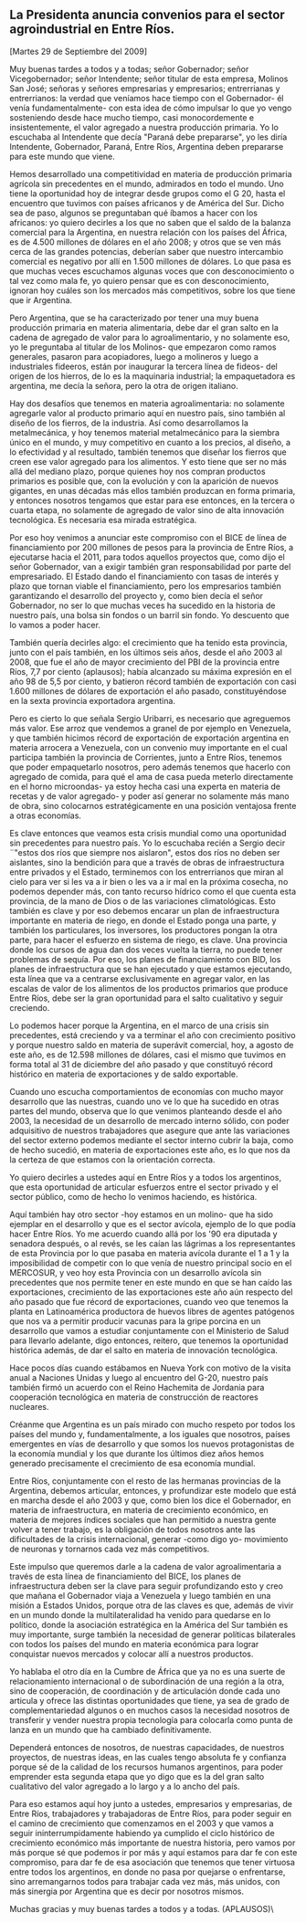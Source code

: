 La Presidenta anuncia convenios para el sector agroindustrial en Entre Ríos.
----------------------------------------------------------------------------

[Martes 29 de Septiembre del 2009]

Muy buenas tardes a todos y a todas; señor Gobernador; señor
Vicegobernador; señor Intendente; señor titular de esta empresa, Molinos
San José; señoras y señores empresarias y empresarios; entrerrianas y
entrerrianos: la verdad que veníamos hace tiempo con el Gobernador- él
venía fundamentalmente- con esta idea de cómo impulsar lo que yo vengo
sosteniendo desde hace mucho tiempo, casi monocordemente e
insistentemente, el valor agregado a nuestra producción primaria. Yo lo
escuchaba al Intendente que decía "Paraná debe prepararse", yo les diría
Intendente, Gobernador, Paraná, Entre Ríos, Argentina deben prepararse
para este mundo que viene.

Hemos desarrollado una competitividad en materia de producción primaria
agrícola sin precedentes en el mundo, admirados en todo el mundo. Uno
tiene la oportunidad hoy de integrar desde grupos como el G 20, hasta el
encuentro que tuvimos con países africanos y de América del Sur. Dicho
sea de paso, algunos se preguntaban qué íbamos a hacer con los
africanos: yo quiero decirles a los que no saben que el saldo de la
balanza comercial para la Argentina, en nuestra relación con los países
del África, es de 4.500 millones de dólares en el año 2008; y otros que
se ven más cerca de las grandes potencias, deberían saber que nuestro
intercambio comercial es negativo por allí en 1.500 millones de dólares.
Lo que pasa es que muchas veces escuchamos algunas voces que con
desconocimiento o tal vez como mala fe, yo quiero pensar que es con
desconocimiento, ignoran hoy cuáles son los mercados más competitivos,
sobre los que tiene que ir Argentina.

Pero Argentina, que se ha caracterizado por tener una muy buena
producción primaria en materia alimentaria, debe dar el gran salto en la
cadena de agregado de valor para lo agroalimentario, y no solamente eso,
yo le preguntaba al titular de los Molinos- que empezaron como ramos
generales, pasaron para acopiadores, luego a molineros y luego a
industriales fideeros, están por inaugurar la tercera línea de fideos-
del origen de los hierros, de lo es la maquinaria industrial; la
empaquetadora es argentina, me decía la señora, pero la otra de origen
italiano.

Hay dos desafíos que tenemos en materia agroalimentaria: no solamente
agregarle valor al producto primario aquí en nuestro país, sino también
al diseño de los fierros, de la industria. Así como desarrollamos la
metalmecánica, y hoy tenemos material metalmecánico para la siembra
único en el mundo, y muy competitivo en cuanto a los precios, al diseño,
a lo efectividad y al resultado, también tenemos que diseñar los fierros
que creen ese valor agregado para los alimentos. Y esto tiene que ser no
más allá del mediano plazo, porque quienes hoy nos compran productos
primarios es posible que, con la evolución y con la aparición de nuevos
gigantes, en unas décadas más ellos también produzcan en forma primaria,
y entonces nosotros tengamos que estar para ese entonces, en la tercera
o cuarta etapa, no solamente de agregado de valor sino de alta
innovación tecnológica. Es necesaria esa mirada estratégica.

Por eso hoy venimos a anunciar este compromiso con el BICE de línea de
financiamiento por 200 millones de pesos para la provincia de Entre
Ríos, a ejecutarse hacia el 2011, para todos aquellos proyectos que,
como dijo el señor Gobernador, van a exigir también gran responsabilidad
por parte del empresariado. El Estado dando el financiamiento con tasas
de interés y plazo que tornan viable el financiamiento, pero los
empresarios también garantizando el desarrollo del proyecto y, como bien
decía el señor Gobernador, no ser lo que muchas veces ha sucedido en la
historia de nuestro país, una bolsa sin fondos o un barril sin fondo. Yo
descuento que lo vamos a poder hacer.

También quería decirles algo: el crecimiento que ha tenido esta
provincia, junto con el país también, en los últimos seis años, desde el
año 2003 al 2008, que fue el año de mayor crecimiento del PBI de la
provincia entre Ríos, 7,7 por ciento (aplausos); había alcanzado su
máxima expresión en el año 98 de 5,5 por ciento, y batieron récord
también de exportación con casi 1.600 millones de dólares de exportación
el año pasado, constituyéndose en la sexta provincia exportadora
argentina.

Pero es cierto lo que señala Sergio Uribarri, es necesario que
agreguemos más valor. Ese arroz que vendemos a granel de por ejemplo en
Venezuela, y que también hicimos récord de exportación de exportación
argentina en materia arrocera a Venezuela, con un convenio muy
importante en el cual participa también la provincia de Corrientes,
junto a Entre Ríos, tenemos que poder empaquetarlo nosotros, pero además
tenemos que hacerlo con agregado de comida, para qué el ama de casa
pueda meterlo directamente en el horno microondas- ya estoy hecha casi
una experta en materia de recetas y de valor agregado- y poder así
generar no solamente más mano de obra, sino colocarnos estratégicamente
en una posición ventajosa frente a otras economías.

Es clave entonces que veamos esta crisis mundial como una oportunidad
sin precedentes para nuestro país. Yo lo escuchaba recién a Sergio decir
¨"estos dos ríos que siempre nos aislaron", estos dos ríos no deben ser
aislantes, sino la bendición para que a través de obras de
infraestructura entre privados y el Estado, terminemos con los
entrerrianos que miran al cielo para ver si les va a ir bien o les va a
ir mal en la próxima cosecha, no podemos depender más, con tanto recurso
hídrico como el que cuenta esta provincia, de la mano de Dios o de las
variaciones climatológicas. Esto también es clave y por eso debemos
encarar un plan de infraestructura importante en materia de riego, en
donde el Estado ponga una parte, y también los particulares, los
inversores, los productores pongan la otra parte, para hacer el esfuerzo
en sistema de riego, es clave. Una provincia donde los cursos de agua
dan dos veces vuelta la tierra, no puede tener problemas de sequía. Por
eso, los planes de financiamiento con BID, los planes de infraestructura
que se han ejecutado y que estamos ejecutando, esta línea que va a
centrarse exclusivamente en agregar valor, en las escalas de valor de
los alimentos de los productos primarios que produce Entre Ríos, debe
ser la gran oportunidad para el salto cualitativo y seguir creciendo.

Lo podemos hacer porque la Argentina, en el marco de una crisis sin
precedentes, está creciendo y va a terminar el año con crecimiento
positivo y porque nuestro saldo en materia de superávit comercial, hoy,
a agosto de este año, es de 12.598 millones de dólares, casi el mismo
que tuvimos en forma total al 31 de diciembre del año pasado y que
constituyó récord histórico en materia de exportaciones y de saldo
exportable.

Cuando uno escucha comportamientos de economías con mucho mayor
desarrollo que las nuestras, cuando uno ve lo que ha sucedido en otras
partes del mundo, observa que lo que venimos planteando desde el año
2003, la necesidad de un desarrollo de mercado interno sólido, con poder
adquisitivo de nuestros trabajadores que asegure que ante las
variaciones del sector externo podemos mediante el sector interno cubrir
la baja, como de hecho sucedió, en materia de exportaciones este año, es
lo que nos da la certeza de que estamos con la orientación correcta.

Yo quiero decirles a ustedes aquí en Entre Ríos y a todos los
argentinos, que esta oportunidad de articular esfuerzos entre el sector
privado y el sector público, como de hecho lo venimos haciendo, es
histórica.

Aquí también hay otro sector -hoy estamos en un molino- que ha sido
ejemplar en el desarrollo y que es el sector avícola, ejemplo de lo que
podía hacer Entre Ríos. Yo me acuerdo cuando allá por los '90 era
diputada y senadora después, o al revés, se les caían las lágrimas a los
representantes de esta Provincia por lo que pasaba en materia avícola
durante el 1 a 1 y la imposibilidad de competir con lo que venía de
nuestro principal socio en el MERCOSUR, y veo hoy esta Provincia con un
desarrollo avícola sin precedentes que nos permite tener en este mundo
en que se han caído las exportaciones, crecimiento de las exportaciones
este año aún respecto del año pasado que fue récord de exportaciones,
cuando veo que tenemos la planta en Latinoamérica productora de huevos
libres de agentes patógenos que nos va a permitir producir vacunas para
la gripe porcina en un desarrollo que vamos a estudiar conjuntamente con
el Ministerio de Salud para llevarlo adelante, digo entonces, reitero,
que tenemos la oportunidad histórica además, de dar el salto en materia
de innovación tecnológica.

Hace pocos días cuando estábamos en Nueva York con motivo de la visita
anual a Naciones Unidas y luego al encuentro del G-20, nuestro país
también firmó un acuerdo con el Reino Hachemita de Jordania para
cooperación tecnológica en materia de construcción de reactores
nucleares.

Créanme que Argentina es un país mirado con mucho respeto por todos los
países del mundo y, fundamentalmente, a los iguales que nosotros, países
emergentes en vías de desarrollo y que somos los nuevos protagonistas de
la economía mundial y los que durante los últimos diez años hemos
generado precisamente el crecimiento de esa economía mundial.

Entre Ríos, conjuntamente con el resto de las hermanas provincias de la
Argentina, debemos articular, entonces, y profundizar este modelo que
está en marcha desde el año 2003 y que, como bien los dice el
Gobernador, en materia de infraestructura, en materia de crecimiento
económico, en materia de mejores índices sociales que han permitido a
nuestra gente volver a tener trabajo, es la obligación de todos nosotros
ante las dificultades de la crisis internacional, generar -como digo yo-
movimiento de neuronas y tornarnos cada vez más competitivos.

Este impulso que queremos darle a la cadena de valor agroalimentaria a
través de esta línea de financiamiento del BICE, los planes de
infraestructura deben ser la clave para seguir profundizando esto y creo
que mañana el Gobernador viaja a Venezuela y luego también en una misión
a Estados Unidos, porque otra de las claves es que, además de vivir en
un mundo donde la multilateralidad ha venido para quedarse en lo
político, donde la asociación estratégica en la América del Sur también
es muy importante, surge también la necesidad de generar políticas
bilaterales con todos los países del mundo en materia económica para
lograr conquistar nuevos mercados y colocar allí a nuestros productos.

Yo hablaba el otro día en la Cumbre de África que ya no es una suerte de
relacionamiento internacional o de subordinación de una región a la
otra, sino de cooperación, de coordinación y de articulación donde cada
uno articula y ofrece las distintas oportunidades que tiene, ya sea de
grado de complementariedad algunos o en muchos casos la necesidad
nosotros de transferir y vender nuestra propia tecnología para colocarla
como punta de lanza en un mundo que ha cambiado definitivamente.

Dependerá entonces de nosotros, de nuestras capacidades, de nuestros
proyectos, de nuestras ideas, en las cuales tengo absoluta fe y
confianza porque sé de la calidad de los recursos humanos argentinos,
para poder emprender esta segunda etapa que yo digo que es la del gran
salto cualitativo del valor agregado a lo largo y a lo ancho del país.

Para eso estamos aquí hoy junto a ustedes, empresarios y empresarias, de
Entre Ríos, trabajadores y trabajadoras de Entre Ríos, para poder seguir
en el camino de crecimiento que comenzamos en el 2003 y que vamos a
seguir ininterrumpidamente habiendo ya cumplido el ciclo histórico de
crecimiento económico más importante de nuestra historia, pero vamos por
más porque sé que podemos ir por más y aquí estamos para dar fe con este
compromiso, para dar fe de esa asociación que tenemos que tener virtuosa
entre todos los argentinos, en donde no pasa por quejarse o enfrentarse,
sino arremangarnos todos para trabajar cada vez más, más unidos, con más
sinergia por Argentina que es decir por nosotros mismos.

Muchas gracias y muy buenas tardes a todos y a todas. (APLAUSOS)\

 
